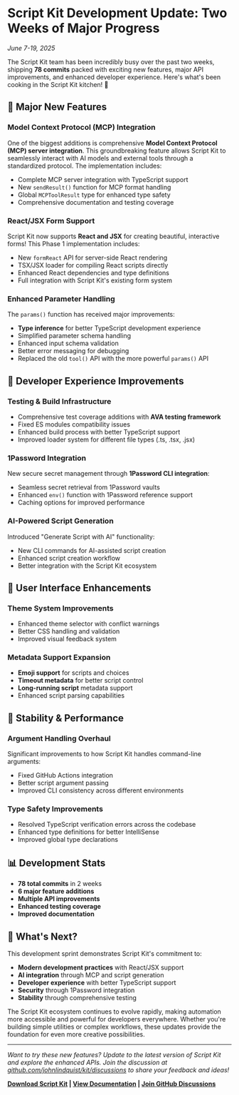 # Script Kit Development Update: Two Weeks of Major Progress

*June 7-19, 2025*

The Script Kit team has been incredibly busy over the past two weeks, shipping **78 commits** packed with exciting new features, major API improvements, and enhanced developer experience. Here's what's been cooking in the Script Kit kitchen! 🚀

## 🎯 Major New Features

### Model Context Protocol (MCP) Integration
One of the biggest additions is comprehensive **Model Context Protocol (MCP) server integration**. This groundbreaking feature allows Script Kit to seamlessly interact with AI models and external tools through a standardized protocol. The implementation includes:

- Complete MCP server integration with TypeScript support
- New `sendResult()` function for MCP format handling
- Global `MCPToolResult` type for enhanced type safety
- Comprehensive documentation and testing coverage

### React/JSX Form Support
Script Kit now supports **React and JSX** for creating beautiful, interactive forms! This Phase 1 implementation includes:

- New `formReact` API for server-side React rendering
- TSX/JSX loader for compiling React scripts directly
- Enhanced React dependencies and type definitions
- Full integration with Script Kit's existing form system

### Enhanced Parameter Handling
The `params()` function has received major improvements:

- **Type inference** for better TypeScript development experience  
- Simplified parameter schema handling
- Enhanced input schema validation
- Better error messaging for debugging
- Replaced the old `tool()` API with the more powerful `params()` API

## 🔧 Developer Experience Improvements

### Testing & Build Infrastructure
- Comprehensive test coverage additions with **AVA testing framework**
- Fixed ES modules compatibility issues
- Enhanced build process with better TypeScript support
- Improved loader system for different file types (.ts, .tsx, .jsx)

### 1Password Integration
New secure secret management through **1Password CLI integration**:
- Seamless secret retrieval from 1Password vaults
- Enhanced `env()` function with 1Password reference support
- Caching options for improved performance

### AI-Powered Script Generation
Introduced "Generate Script with AI" functionality:
- New CLI commands for AI-assisted script creation
- Enhanced script creation workflow
- Better integration with the Script Kit ecosystem

## 🎨 User Interface Enhancements

### Theme System Improvements
- Enhanced theme selector with conflict warnings
- Better CSS handling and validation
- Improved visual feedback system

### Metadata Support Expansion
- **Emoji support** for scripts and choices
- **Timeout metadata** for better script control
- **Long-running script** metadata support
- Enhanced script parsing capabilities

## 🐛 Stability & Performance

### Argument Handling Overhaul
Significant improvements to how Script Kit handles command-line arguments:
- Fixed GitHub Actions integration
- Better script argument passing
- Improved CLI consistency across different environments

### Type Safety Improvements  
- Resolved TypeScript verification errors across the codebase
- Enhanced type definitions for better IntelliSense
- Improved global type declarations

## 📊 Development Stats

- **78 total commits** in 2 weeks
- **6 major feature additions**
- **Multiple API improvements**
- **Enhanced testing coverage**
- **Improved documentation**

## 🔮 What's Next?

This development sprint demonstrates Script Kit's commitment to:
- **Modern development practices** with React/JSX support
- **AI integration** through MCP and script generation
- **Developer experience** with better TypeScript support
- **Security** through 1Password integration
- **Stability** through comprehensive testing

The Script Kit ecosystem continues to evolve rapidly, making automation more accessible and powerful for developers everywhere. Whether you're building simple utilities or complex workflows, these updates provide the foundation for even more creative possibilities.

---

*Want to try these new features? Update to the latest version of Script Kit and explore the enhanced APIs. Join the discussion at [github.com/johnlindquist/kit/discussions](https://github.com/johnlindquist/kit/discussions) to share your feedback and ideas!*

**[Download Script Kit](https://scriptkit.com) | [View Documentation](https://github.com/johnlindquist/kit-docs) | [Join GitHub Discussions](https://github.com/johnlindquist/kit/discussions)**